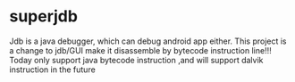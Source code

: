 # superjdb

Jdb is a java debugger, which can debug android app either.
This project is a change to jdb/GUI make it disassemble by bytecode instruction line!!!  
Today only support java bytecode instruction ,and will support dalvik instruction in the future

